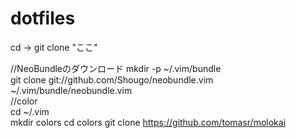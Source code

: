 # dotfiles
cd -> git clone "ここ"  

//NeoBundleのダウンロード
mkdir -p ~/.vim/bundle  
git clone git://github.com/Shougo/neobundle.vim ~/.vim/bundle/neobundle.vim  
//color  
cd ~/.vim  
mkdir colors
cd colors
git clone https://github.com/tomasr/molokai
